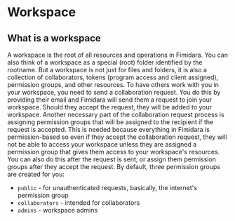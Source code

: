 # Workspace

## What is a workspace

A workspace is the root of all resources and operations in Fimidara. You can also think of a workspace as a special (root) folder identified by the rootname. But a workspace is not just for files and folders, it is also a collection of collaborators, tokens (program access and client assigned), permission groups, and other resources. To have others work with you in your workspace, you need to send a collaboration request. You do this by providing their email and Fimidara will send them a request to join your workspace. Should they accept the request, they will be added to your workspace. Another necessary part of the collaboration request process is assigning permission groups that will be assigned to the recipient if the request is accepted. This is needed because everything in Fimidara is permission-based so even if they accept the collaboration request, they will not be able to access your workspace unless they are assigned a permission group that gives them access to your workspace's resources. You can also do this after the request is sent, or assign them permission groups after they accept the request. By default, three permission groups are created for you:

- `public` - for unauthenticated requests, basically, the internet's permission group
- `collaborators` - intended for collaborators
- `admins` - workspace admins
